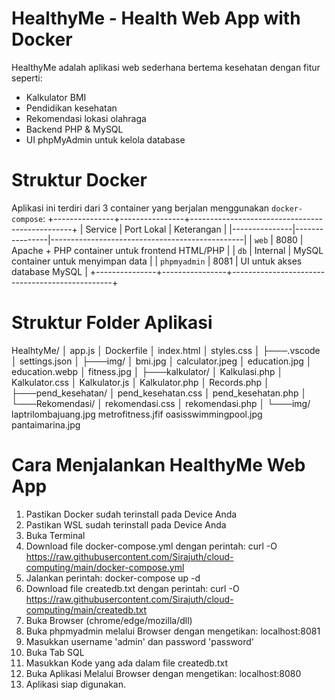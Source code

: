 # HealthyMe - Health Web App with Docker #
HealthyMe adalah aplikasi web sederhana bertema kesehatan dengan fitur seperti:
- Kalkulator BMI
- Pendidikan kesehatan
- Rekomendasi lokasi olahraga
- Backend PHP & MySQL
- UI phpMyAdmin untuk kelola database


# Struktur Docker #
Aplikasi ini terdiri dari 3 container yang berjalan menggunakan `docker-compose`:
+---------------+----------------+------------------------------------------------+
| Service       | Port Lokal     | Keterangan                                     |
|---------------|----------------|------------------------------------------------|
| `web`         | 8080           | Apache + PHP container untuk frontend HTML/PHP |
| `db`          | Internal       | MySQL container untuk menyimpan data           |
| `phpmyadmin`  | 8081           | UI untuk akses database MySQL                  |
+---------------+----------------+------------------------------------------------+

# Struktur Folder Aplikasi #
HealhtyMe/
│   app.js
│   Dockerfile
│   index.html
│   styles.css
│
├───.vscode
│       settings.json
│
├───img/
│       bmi.jpg
│       calculator.jpeg
│       education.jpg
│       education.webp
│       fitness.jpg
│
├───kalkulator/
│       Kalkulasi.php
│       Kalkulator.css
│       Kalkulator.js
│       Kalkulator.php
│       Records.php
│
├───pend_kesehatan/
│       pend_kesehatan.css
│       pend_kesehatan.php
│
└───Rekomendasi/
    │   rekomendasi.css
    │   rekomendasi.php
    │
    └───img/
            laptrilombajuang.jpg
            metrofitness.jfif
            oasisswimmingpool.jpg
            pantaimarina.jpg


# Cara Menjalankan HealthyMe Web App #

1. Pastikan Docker sudah terinstall pada Device Anda 
2. Pastikan WSL sudah terinstall pada Device Anda 
3. Buka Terminal 
4. Download file docker-compose.yml dengan perintah: curl -O https://raw.githubusercontent.com/Sirajuth/cloud-computing/main/docker-compose.yml
5. Jalankan perintah: docker-compose up -d 
6. Download file createdb.txt dengan perintah: curl -O https://raw.githubusercontent.com/Sirajuth/cloud-computing/main/createdb.txt
6. Buka Browser (chrome/edge/mozilla/dll)
7. Buka phpmyadmin melalui Browser dengan mengetikan: localhost:8081
8. Masukkan username 'admin' dan password 'password'
9. Buka Tab SQL
10. Masukkan Kode yang ada dalam file createdb.txt
11. Buka Aplikasi Melalui Browser dengan mengetikan: localhost:8080
12. Aplikasi siap digunakan.